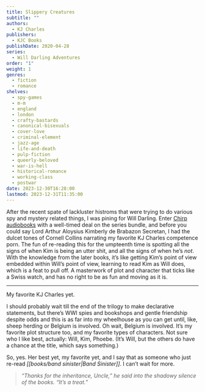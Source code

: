 ```yaml
---
title: Slippery Creatures
subtitle: ""
authors:
  - KJ Charles
publishers:
  - KJC Books
publishDate: 2020-04-28
series:
  - Will Darling Adventures
order: "1"
weight: 1
genres:
  - fiction
  - romance
shelves:
  - spy-games
  - m-m
  - england
  - london
  - crafty-bastards
  - canonical-bisexuals
  - cover-love
  - criminal-element
  - jazz-age
  - life-and-death
  - pulp-fiction
  - queerly-beloved
  - war-is-hell
  - historical-romance
  - working-class
  - postwar
date: 2023-12-30T16:28:00
lastmod: 2023-12-31T11:35:00
---
```

After the recent spate of lackluster histroms that were trying to do various spy and mystery related things, I was pining for Will Darling. Enter [Chirp audiobooks](https://www.chirpbooks.com/home) with a well-timed deal on the series bundle, and before you could say Lord Arthur Aloysius Kimberly de Brabazon Secretan, I had the dulcet tones of Cornell Collins narrating my favorite KJ Charles competence porn. The fun of re-reading this for the umpteenth time is spotting all the signs of when Kim is being an utter shit, and all the signs of when he’s *not*. With the knowledge from the later books, it’s like getting Kim’s point of view embedded within Will’s point of view, learning to read Kim as Will does, which is a feat to pull off. A masterwork of plot and character that ticks like a Swiss watch, and has no right to be as fun and moving as it is. 

---

My favorite KJ Charles yet.

I should probably wait till the end of the trilogy to make declarative statements, but there’s WWI spies and bookshops and gentle friendship despite odds and this is as far into my wheelhouse as you can get until, like, sheep herding or Belgium is involved. Oh wait, Belgium is involved. It’s my favorite plot structure too, and my favorite types of characters. Not sure who I like best, actually: Will, Kim, Phoebe. (It’s Will, but the others do have a chance at the title, which says something.)

So, yes. Her best yet, my favorite yet, and I say that as someone who just re-read *[[books/band sinister|Band Sinister]]*. I can’t wait for more.

> _“Thanks for the inheritance, Uncle,” he said into the shadowy silence of the books. “It’s a treat.”_